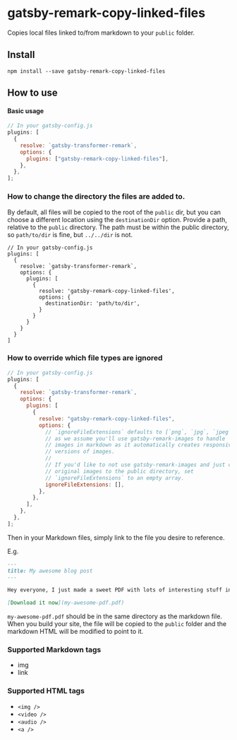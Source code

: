 # gatsby-remark-copy-linked-files

Copies local files linked to/from markdown to your `public` folder.

## Install

`npm install --save gatsby-remark-copy-linked-files`

## How to use

#### Basic usage

```javascript
// In your gatsby-config.js
plugins: [
  {
    resolve: `gatsby-transformer-remark`,
    options: {
      plugins: ["gatsby-remark-copy-linked-files"],
    },
  },
];
```

### How to change the directory the files are added to.

By default, all files will be copied to the root of the `public` dir, but you
can choose a different location using the `destinationDir` option. Provide a
path, relative to the `public` directory. The path must be within the public
directory, so `path/to/dir` is fine, but `../../dir` is not.

```
// In your gatsby-config.js
plugins: [
  {
    resolve: `gatsby-transformer-remark`,
    options: {
      plugins: [
        {
          resolve: 'gatsby-remark-copy-linked-files',
          options: {
            destinationDir: 'path/to/dir',
          }
        }
      }
    }
  }
]
```

### How to override which file types are ignored

```javascript
// In your gatsby-config.js
plugins: [
  {
    resolve: `gatsby-transformer-remark`,
    options: {
      plugins: [
        {
          resolve: "gatsby-remark-copy-linked-files",
          options: {
            // `ignoreFileExtensions` defaults to [`png`, `jpg`, `jpeg`, `bmp`, `tiff`]
            // as we assume you'll use gatsby-remark-images to handle
            // images in markdown as it automatically creates responsive
            // versions of images.
            //
            // If you'd like to not use gatsby-remark-images and just copy your
            // original images to the public directory, set
            // `ignoreFileExtensions` to an empty array.
            ignoreFileExtensions: [],
          },
        },
      ],
    },
  },
];
```

Then in your Markdown files, simply link to the file you desire to reference.

E.g.

```markdown
---
title: My awesome blog post
---

Hey everyone, I just made a sweet PDF with lots of interesting stuff in it.

[Download it now](my-awesome-pdf.pdf)
```

`my-awesome-pdf.pdf` should be in the same directory as the markdown file. When
you build your site, the file will be copied to the `public` folder and the
markdown HTML will be modified to point to it.

### Supported Markdown tags

* img
* link

### Supported HTML tags

* `<img />`
* `<video />`
* `<audio />`
* `<a />`

